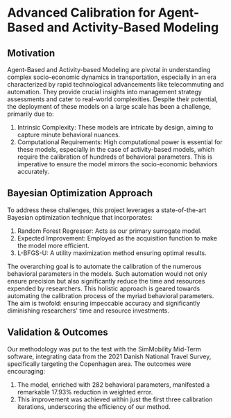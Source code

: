 ﻿# Advanced Calibration for Agent-Based and Activity-Based Modeling

## Motivation
Agent-Based and Activity-based Modeling are pivotal in understanding complex socio-economic dynamics in transportation, especially in an era characterized by rapid technological advancements like telecommuting and automation. They provide crucial insights into management strategy assessments and cater to real-world complexities. Despite their potential, the deployment of these models on a large scale has been a challenge, primarily due to:

1) Intrinsic Complexity: These models are intricate by design, aiming to capture minute behavioral nuances.
2) Computational Requirements: High computational power is essential for these models, especially in the case of activity-based models, which require the calibration of hundreds of behavioral parameters. This is imperative to ensure the model mirrors the socio-economic behaviors accurately.

## Bayesian Optimization Approach
To address these challenges, this project leverages a state-of-the-art Bayesian optimization technique that incorporates:

1) Random Forest Regressor: Acts as our primary surrogate model.
2) Expected Improvement: Employed as the acquisition function to make the model more efficient.
3) L-BFGS-U: A utility maximization method ensuring optimal results.

The overarching goal is to automate the calibration of the numerous behavioral parameters in the models. Such automation would not only ensure precision but also significantly reduce the time and resources expended by researchers.
This holistic approach is geared towards automating the calibration process of the myriad behavioral parameters. The aim is twofold: ensuring impeccable accuracy and significantly diminishing researchers' time and resource investments.

## Validation & Outcomes
Our methodology was put to the test with the SimMobility Mid-Term software, integrating data from the 2021 Danish National Travel Survey, specifically targeting the Copenhagen area. The outcomes were encouraging:

1) The model, enriched with 282 behavioral parameters, manifested a remarkable 17.93% reduction in weighted error.
2) This improvement was achieved within just the first three calibration iterations, underscoring the efficiency of our method.
